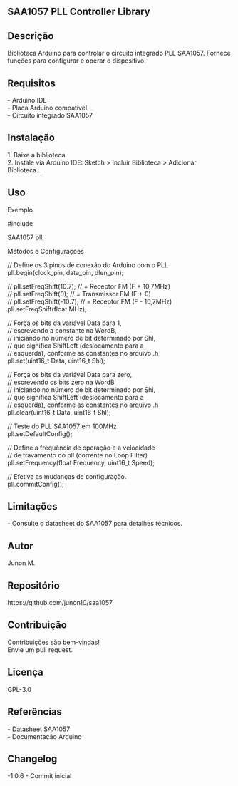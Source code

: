 <h2>SAA1057 PLL Controller Library</h2>

<h2>Descrição</h2>

<p>Biblioteca Arduino para controlar o circuito integrado PLL SAA1057. Fornece funções para configurar e operar o dispositivo.</p>

<h2>Requisitos</h2>

<p>- Arduino IDE<br>
- Placa Arduino compatível<br>
- Circuito integrado SAA1057</p>

<h2>Instalação</h2>

<p>1. Baixe a biblioteca.<br>
2. Instale via Arduino IDE: Sketch > Incluir Biblioteca > Adicionar Biblioteca...</p>

<h2>Uso</h2>

<p>Exemplo</p>

<p>#include <SAA1057.h></p>

<p>SAA1057 pll;</p>

<p>Métodos e Configurações</p>

<p>
// Define os 3 pinos de conexão do Arduino com o PLL<br>
pll.begin(clock_pin, data_pin, dlen_pin);</p>
        
<p>
// pll.setFreqShift(10.7); // = Receptor FM (F + 10,7MHz)<br>
// pll.setFreqShift(0); // = Transmissor FM (F + 0)<br>
// pll.setFreqShift(-10.7); // = Receptor FM (F - 10,7MHz)<br>
pll.setFreqShift(float MHz);</p>

<p>
// Força os bits da variável Data para 1,<br> 
// escrevendo a constante na WordB,<br>
// iniciando no número de bit determinado por Shl,<br>
// que significa ShiftLeft (deslocamento para a<br> 
// esquerda), conforme as constantes no arquivo .h<br>
pll.set(uint16_t Data, uint16_t Shl);</p>

<p>
// Força os bits da variável Data para zero,<br>
// escrevendo os bits zero na WordB<br> 
// iniciando no número de bit determinado por Shl,<br>
// que significa ShiftLeft (deslocamento para a<br> 
// esquerda), conforme as constantes no arquivo .h<br>
pll.clear(uint16_t Data, uint16_t Shl);</p>
    
<p>
// Teste do PLL SAA1057 em 100MHz<br>
pll.setDefaultConfig();</p>
    
<p>
// Define a frequência de operação e a velocidade<br> 
// de travamento do pll (corrente no Loop Filter)<br>
pll.setFrequency(float Frequency, uint16_t Speed);</p>

<p>
// Efetiva as mudanças de configuração.<br>
pll.commitConfig();</p>

<h2>Limitações</h2>

<p>- Consulte o datasheet do SAA1057 para detalhes técnicos.</p>

<h2>Autor</h2>
<p>Junon M.</p>

<h2>Repositório</h2>
<p>https://github.com/junon10/saa1057</p>

<h2>Contribuição</h2>

<p>Contribuições são bem-vindas!<br>
Envie um pull request.</p>

<h2>Licença</h2>

<p>GPL-3.0</p>

<h2>Referências</h2>

<p>- Datasheet SAA1057<br>
- Documentação Arduino</p>

<h2>Changelog</h2>

<p>-1.0.6 - Commit inicial</p>
